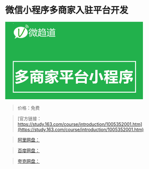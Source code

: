 # 微信小程序多商家入驻平台开发

![img](../../../assets/study163/free/ce1c9d39-d987-45e2-acab-03d63084e2d3.png)

> 价格：免费

> [官方链接：https://study.163.com/course/introduction/1005352001.htm](https://study.163.com/course/introduction/1005352001.htm)

> [阿里网盘：]()

> [百度网盘：]()

> [夸克网盘：]()

